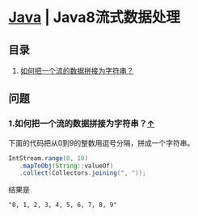 # [Java](README.md) | Java8流式数据处理
## 目录
  1. [如何把一个流的数据拼接为字符串？](#join-stream)

## 问题
### 1.如何把一个流的数据拼接为字符串？<a name="join-stream"></a>[↑](#top)
下面的代码把从0到9的整数用逗号分隔，拼成一个字符串。
```java
IntStream.range(0, 10)
   .mapToObj(String::valueOf)
   .collect(Collectors.joining(", "));
```
结果是
```
"0, 1, 2, 3, 4, 5, 6, 7, 8, 9"
```
